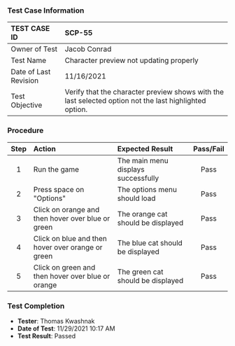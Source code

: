 ### Test Case Information

| TEST CASE ID | SCP-55 |
| :--- | :--- |
| Owner of Test | Jacob Conrad |
| Test Name | Character preview not updating properly |
| Date of Last Revision | 11/16/2021 |
| Test Objective | Verify that the character preview shows with the last selected option not the last highlighted option. |

### Procedure

|Step | Action | Expected Result | Pass/Fail     |
|:---:| :---        |    :----  | :---: |
|1|Run the game|The main menu displays successfully|Pass|
|2|Press space on "Options"|The options menu should load|Pass|
|3|Click on orange and then hover over blue or green|The orange cat should be displayed|Pass|
|4|Click on blue and then hover over orange or green|The blue cat should be displayed|Pass|
|5|Click on green and then hover over blue or orange|The green cat should be displayed|Pass|

### Test Completion

- **Tester**: Thomas Kwashnak
- **Date of Test**: 11/29/2021 10:17 AM
- **Test Result**: Passed